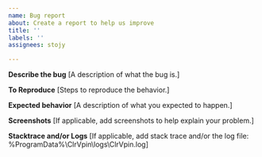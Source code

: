 ```yaml
---
name: Bug report
about: Create a report to help us improve
title: ''
labels: ''
assignees: stojy

---
```


**Describe the bug**
[A description of what the bug is.]

**To Reproduce**
[Steps to reproduce the behavior.]

**Expected behavior**
[A description of what you expected to happen.]

**Screenshots**
[If applicable, add screenshots to help explain your problem.]

**Stacktrace and/or Logs**
[If applicable, add stack trace and/or the log file: %ProgramData%\ClrVpin\logs\ClrVpin.log]

